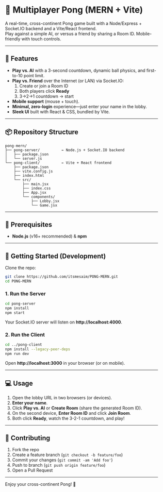 # 🎾 Multiplayer Pong (MERN + Vite)

A real-time, cross-continent Pong game built with a Node/Express + Socket.IO backend and a Vite/React frontend.  
Play against a simple AI, or versus a friend by sharing a Room ID. Mobile-friendly with touch controls.

---

## 🚀 Features

- **Play vs. AI** with a 3-second countdown, dynamic ball physics, and first-to-10 point limit.  
- **Play vs. Friend** over the Internet (or LAN) via Socket.IO:  
  1. Create or join a Room ID  
  2. Both players click **Ready**  
  3. 3→2→1 countdown → start  
- **Mobile support** (mouse + touch).  
- **Minimal, zero-login** experience—just enter your name in the lobby.  
- **Sleek UI** built with React & CSS, bundled by Vite.

---

## 📦 Repository Structure

```
pong-mern/
├── pong-server/          ← Node.js + Socket.IO backend
│   ├── package.json
│   └── server.js
└── pong-client/          ← Vite + React frontend
    ├── package.json
    ├── vite.config.js
    ├── index.html
    └── src/
        ├── main.jsx
        ├── index.css
        ├── App.jsx
        └── components/
            ├── Lobby.jsx
            └── Game.jsx
```

---

## 🔧 Prerequisites

- **Node.js** (v16+ recommended) & **npm**  

---

## 🏁 Getting Started (Development)

Clone the repo:
```bash
git clone https://github.com/itsmesaim/PONG-MERN.git
cd PONG-MERN
```

### 1. Run the Server

```bash
cd pong-server
npm install
npm start
```
Your Socket.IO server will listen on **http://localhost:4000**.

### 2. Run the Client

```bash
cd ../pong-client
npm install --legacy-peer-deps
npm run dev
```
Open **http://localhost:3000** in your browser (or on mobile).

---


## 💻 Usage

1. Open the lobby URL in two browsers (or devices).  
2. **Enter your name**.  
3. Click **Play vs. AI** or **Create Room** (share the generated Room ID).  
4. On the second device, **Enter Room ID** and click **Join Room**.  
5. Both click **Ready**, watch the 3-2-1 countdown, and play!

---

## 🤝 Contributing

1. Fork the repo  
2. Create a feature branch (`git checkout -b feature/foo`)  
3. Commit your changes (`git commit -am 'Add foo'`)  
4. Push to branch (`git push origin feature/foo`)  
5. Open a Pull Request

---


Enjoy your cross-continent Pong! 🎉